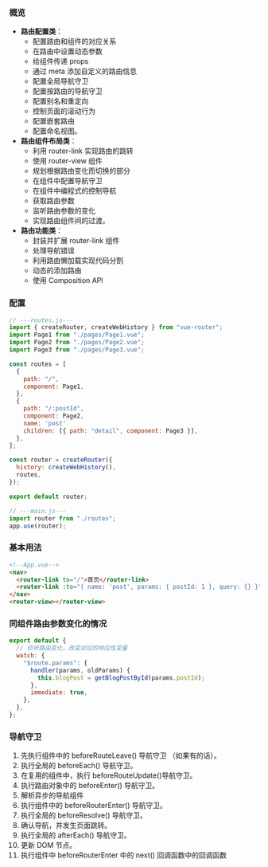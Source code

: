 ### 概览

- **路由配置类**：
	- 配置路由和组件的对应关系
	- 在路由中设置动态参数
	- 给组件传递 props
	- 通过 meta 添加自定义的路由信息
	- 配置全局导航守卫
	- 配置按路由的导航守卫
	- 配置别名和重定向
	- 控制页面的滚动行为
	- 配置嵌套路由
	- 配置命名视图。
- **路由组件布局类**：
	- 利用 router-link 实现路由的跳转
	- 使用 router-view 组件
	- 规划根据路由变化而切换的部分
	- 在组件中配置导航守卫
	- 在组件中编程式的控制导航
	- 获取路由参数
	- 监听路由参数的变化
	- 实现路由组件间的过渡。
- **路由功能类**：
	- 封装并扩展 router-link 组件
	- 处理导航错误
	- 利用路由懒加载实现代码分割
	- 动态的添加路由
	- 使用 Composition APl

### 配置

```js
// ---routes.js---
import { createRouter, createWebHistory } from "vue-router";
import Page1 from "./pages/Page1.vue";
import Page2 from "./pages/Page2.vue";
import Page3 from "./pages/Page3.vue";

const routes = [
  {
    path: "/",
    component: Page1,
  },
  {
    path: "/:postId",
    component: Page2,
    name: 'post'
    children: [{ path: "detail", component: Page3 }],
  },
];

const router = createRouter({
  history: createWebHistory(),
  routes,
});

export default router;

// ---main.js---
import router from "./routes";
app.use(router);

```

### 基本用法

```html
<!--App.vue-->
<nav>
  <router-link to="/">首页</router-link>
  <router-link :to="{ name: 'post', params: { postId: 1 }, query: {} }">{{ postName }}</router-link>
</nav>
<router-view></router-view>
```

### 同组件路由参数变化的情况

```js
export default {
  // 侦听路由变化，改变对应的响应性变量
  watch: {
    "$route.params": {
      handler(params, oldParams) {
        this.blogPost = getBlogPostById(params.postId);
      },
      immediate: true,
    },
  },
};
```

### 导航守卫

1. 先执行组件中的 beforeRouteLeave() 导航守卫 （如果有的话）。 
2. 执行全局的 beforeEach() 导航守卫。 
3. 在复用的组件中，执行 beforeRouteUpdate()导航守卫。 
4. 执行路由对象中的 beforeEnter() 导航守卫。
5. 解析异步的导航组件
6. 执行组件中的 beforeRouterEnter() 导航守卫。 
7. 执行全局的 beforeResolve() 导航守卫。 
8. 确认导航，并发生页面跳转。 
9. 执行全局的 afterEach() 导航守卫。 
10. 更新 DOM 节点。 
11. 执行组件中 beforeRouterEnter 中的 next() 回调函数中的回调函数
